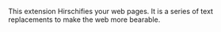 This extension Hirschifies your web pages.
It is a series of text replacements to make the web more bearable.
